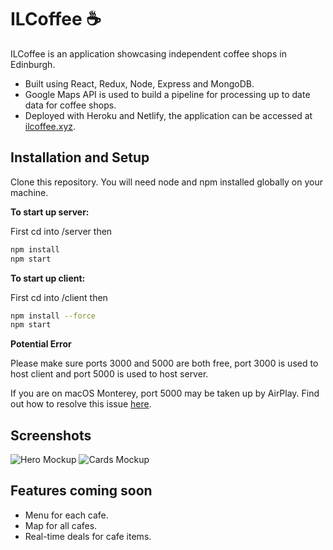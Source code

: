 # ILCoffee :coffee:
ILCoffee is an application showcasing independent coffee shops in Edinburgh. 

* Built using React, Redux, Node, Express and MongoDB. 
* Google Maps API is used
to build a pipeline for processing up to date data for coffee shops. 
* Deployed with Heroku and Netlify, the application can be accessed at [ilcoffee.xyz](https://ilcoffee.xyz).


## Installation and Setup
Clone this repository. You will need node and npm installed globally on your machine.

**To start up server:**

 First cd into /server then
```bash
npm install
npm start
```
**To start up client:**

First cd into /client then
```bash
npm install --force
npm start
```

**Potential Error**

Please make sure ports 3000 and 5000 are both free, port 3000 is used to host client and port 5000 is used to host server.

If you are on macOS Monterey, port 5000 may be taken up by AirPlay. Find out how to resolve this issue [here](https://medium.com/pythonistas/port-5000-already-in-use-macos-monterey-issue-d86b02edd36c).


## Screenshots

![Hero Mockup](/mockups/mockUpMain.png?raw=true "Hero Mockup")
![Cards Mockup](/mockups/mockUpCards.png?raw=true "Cards Mockup")

## Features coming soon


* Menu for each cafe.
* Map for all cafes.
* Real-time deals for cafe items.

